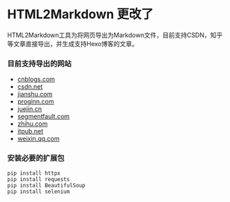 # HTML2Markdown 更改了

HTML2Markdown工具为将网页导出为Markdown文件，目前支持CSDN，知乎等文章直接导出，并生成支持Hexo博客的文章。

### 目前支持导出的网站
 
+ [cnblogs.com](cnblogs.com)
+ [csdn.net](csdn.net)
+ [jianshu.com](jianshu.com)
+ [proginn.com](proginn.com)
+ [juejin.cn](juejin.cn)
+ [segmentfault.com](segmentfault.com)
+ [zhihu.com](zhihu.com)
+ [itpub.net](itpub.net)
+ [weixin.qq.com](weixin.qq.com)

### 安装必要的扩展包

```shell
pip install httpx
pip install requests
pip install BeautifulSoup
pip install selenium
```


